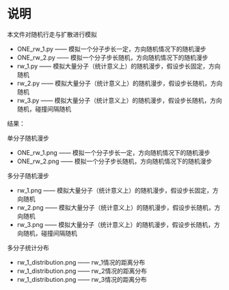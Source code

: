 # 说明

本文件对随机行走与扩散进行模拟

- ONE_rw_1.py —— 模拟一个分子步长一定，方向随机情况下的随机漫步
- ONE_rw_2.py —— 模拟一个分子步长随机，方向随机情况下的随机漫步
- rw_1.py —— 模拟大量分子（统计意义上）的随机漫步，假设步长固定，方向随机
- rw_2.py —— 模拟大量分子（统计意义上）的随机漫步，假设步长随机，方向随机
- rw_3.py —— 模拟大量分子（统计意义上）的随机漫步，假设步长随机，方向随机，碰撞间隔随机

结果：

单分子随机漫步
- ONE_rw_1.png —— 模拟一个分子步长一定，方向随机情况下的随机漫步
- ONE_rw_2.png —— 模拟一个分子步长随机，方向随机情况下的随机漫步

多分子随机漫步
- rw_1.png —— 模拟大量分子（统计意义上）的随机漫步，假设步长固定，方向随机
- rw_2.png —— 模拟大量分子（统计意义上）的随机漫步，假设步长随机，方向随机
- rw_3.png —— 模拟大量分子（统计意义上）的随机漫步，假设步长随机，方向随机，碰撞间隔随机

多分子统计分布
- rw_1_distribution.png —— rw_1情况的距离分布
- rw_1_distribution.png —— rw_2情况的距离分布
- rw_1_distribution.png —— rw_3情况的距离分布

